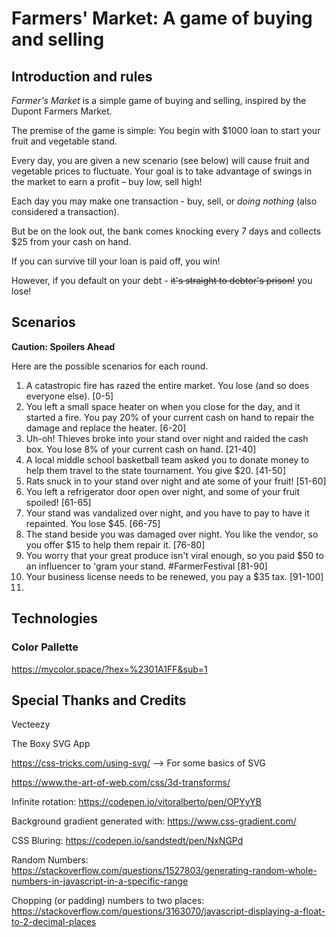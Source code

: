 # Farmers' Market: A game of buying and selling

## Introduction and rules
_Farmer's Market_ is a simple game of buying and selling, inspired by the Dupont Farmers Market.

The premise of the game is simple: You begin with $1000 loan to start your fruit and vegetable stand.

Every day, you are given a new scenario (see below) will cause fruit and vegetable prices to fluctuate. Your goal is to take advantage of swings in the market to earn a profit – buy low, sell high!

Each day you may make one transaction - buy, sell, or _doing nothing_ (also considered a transaction).

But be on the look out, the bank comes knocking every 7 days and collects $25 from your cash on hand.

If you can survive till your loan is paid off, you win!

However, if you default on your debt - ~~it's straight to debtor's prison!~~ you lose! 


## Scenarios
**Caution: Spoilers Ahead**

Here are the possible scenarios for each round.
1. A catastropic fire has razed the entire market. You lose (and so does everyone else). [0-5]
2. You left a small space heater on when you close for the day, and it started a fire. You pay 20% of your current cash on hand to repair the damage and replace the heater. [6-20]
3. Uh-oh! Thieves broke into your stand over night and raided the cash box. You lose 8% of your current cash on hand. [21-40]
4. A local middle school basketball team asked you to donate money to help them travel to the state tournament. You give $20. [41-50]
5. Rats snuck in to your stand over night and ate some of your fruit! [51-60]
6. You left a refrigerator door open over night, and some of your fruit spoiled! [61-65]
7. Your stand was vandalized over night, and you have to pay to have it repainted. You lose $45. [66-75]
8. The stand beside you was damaged over night. You like the vendor, so you offer $15 to help them repair it. [76-80]
9. You worry that your great produce isn't viral enough, so you paid $50 to an influencer to 'gram your stand. #FarmerFestival [81-90]
10. Your business license needs to be renewed, you pay a $35 tax. [91-100]
11. 



## Technologies
### Color Pallette
https://mycolor.space/?hex=%2301A1FF&sub=1


## Special Thanks and Credits
Vecteezy

The Boxy SVG App

https://css-tricks.com/using-svg/ --> For some basics of SVG

https://www.the-art-of-web.com/css/3d-transforms/

Infinite rotation: https://codepen.io/vitoralberto/pen/OPYyYB

Background gradient generated with: https://www.css-gradient.com/

CSS Bluring: https://codepen.io/sandstedt/pen/NxNGPd

Random Numbers: https://stackoverflow.com/questions/1527803/generating-random-whole-numbers-in-javascript-in-a-specific-range

Chopping (or padding) numbers to two places: https://stackoverflow.com/questions/3163070/javascript-displaying-a-float-to-2-decimal-places